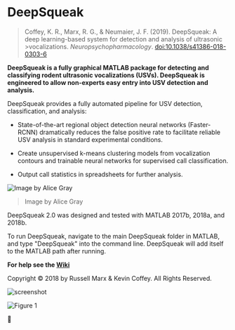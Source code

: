# DeepSqueak
>Coffey, K. R., Marx, R. G., & Neumaier, J. F. (2019). DeepSqueak: A deep learning-based system for detection and analysis of ultrasonic  >vocalizations. _Neuropsychopharmacology_. 
>[doi:10.1038/s41386-018-0303-6](https://doi.org/10.1038/s41386-018-0303-6)

**DeepSqueak is a fully graphical MATLAB package for detecting and classifying rodent ultrasonic vocalizations (USVs). DeepSqueak is engineered to allow non-experts easy entry into USV detection and analysis.**

DeepSqueak provides a fully automated pipeline for USV detection, classification, and analysis:

* State-of-the-art regional object detection neural networks (Faster-RCNN) dramatically reduces the false positive rate to facilitate reliable USV analysis in standard experimental conditions.

* Create unsupervised k-means clustering models from vocalization contours and trainable neural networks for supervised call classification.

* Output call statistics in spreadsheets for further analysis.

![Image by Alice Gray](https://newsroom.uw.edu/sites/default/files/deepsqueakz03.jpg)
>Image by Alice Gray

DeepSqueak 2.0 was designed and tested with MATLAB 2017b, 2018a, and 2018b.

To run DeepSqueak, navigate to the main DeepSqueak folder in MATLAB, and type "DeepSqueak" into the command line. 
DeepSqueak will add itself to the MATLAB path after running.

**For help see the [Wiki](https://github.com/DrCoffey/DeepSqueak/wiki)**

Copyright © 2018 by Russell Marx & Kevin Coffey. All Rights Reserved. 

![screenshot](https://user-images.githubusercontent.com/39605011/40864034-f4f10e60-65a6-11e8-86ef-841aae1713aa.PNG)

![Figure 1](https://i.imgur.com/1SqgB5w.jpg)






 :rat: 
